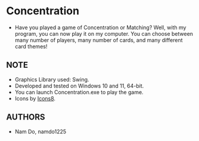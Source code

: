 # Concentration
  - Have you played a game of Concentration or Matching? Well, with my program, you can now play it on my computer. You can choose between many number of players, many number of
  cards, and many different card themes!

## NOTE
  - Graphics Library used: Swing.
  - Developed and tested on Windows 10 and 11, 64-bit.
  - You can launch Concentration.exe to play the game.
  - Icons by [Icons8](https://icons8.com/).

## AUTHORS
  - Nam Do, namdo1225
